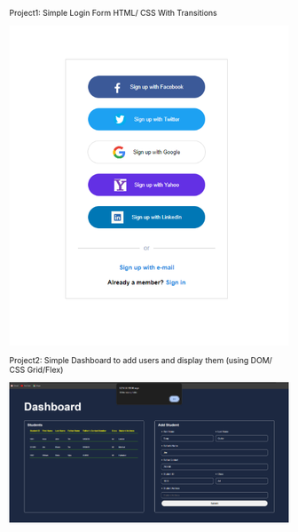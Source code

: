 Project1: Simple Login Form HTML/ CSS With Transitions

![Alt text](Sign%20In%20Page/layout.png)

Project2: Simple Dashboard to add users and display them (using DOM/ CSS Grid/Flex)

![Alt text](Simple%20Dashoboard%20to%20Add%20USERS/OverView.png)
